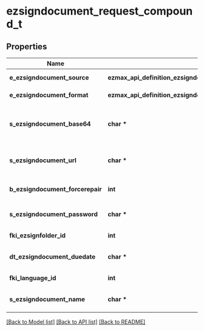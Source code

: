 # ezsigndocument_request_compound_t

## Properties
Name | Type | Description | Notes
------------ | ------------- | ------------- | -------------
**e_ezsigndocument_source** | **ezmax_api_definition_ezsigndocument_request_compound_EEZSIGNDOCUMENTSOURCE_e** | Indicates where to look for the document binary content. | 
**e_ezsigndocument_format** | **ezmax_api_definition_ezsigndocument_request_compound_EEZSIGNDOCUMENTFORMAT_e** | Indicates the format of the document. | 
**s_ezsigndocument_base64** | **char \*** | The Base64 encoded binary content of the document.  This field is Required when eEzsigndocumentSource &#x3D; Base64. | [optional] 
**s_ezsigndocument_url** | **char \*** | The url where the document content resides.  This field is Required when eEzsigndocumentSource &#x3D; Url. | [optional] 
**b_ezsigndocument_forcerepair** | **int** | Try to repair the document or flatten it if it cannot be used for electronic signature.  | [optional] [default to true]
**s_ezsigndocument_password** | **char \*** | If the source document is password protected, the password to open/modify it. | [optional] [default to '']
**fki_ezsignfolder_id** | **int** | The unique ID of the Ezsignfolder | 
**dt_ezsigndocument_duedate** | **char \*** | The maximum date and time at which the document can be signed. | 
**fki_language_id** | **int** | The unique ID of the Language.  Valid values:  |Value|Description| |-|-| |1|French| |2|English| | 
**s_ezsigndocument_name** | **char \*** | The name of the document that will be presented to Ezsignfoldersignerassociations | 

[[Back to Model list]](../README.md#documentation-for-models) [[Back to API list]](../README.md#documentation-for-api-endpoints) [[Back to README]](../README.md)


